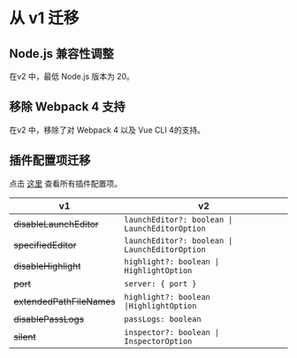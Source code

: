 # 从 v1 迁移

## Node.js 兼容性调整

在v2 中，最低 Node.js 版本为 20。

## 移除 Webpack 4 支持

在v2 中，移除了对 Webpack 4 以及 Vue CLI 4的支持。

## 插件配置项迁移

点击 [这里](/zh-CN/guide/configurations#plugin-options) 查看所有插件配置项。

| v1                      | v2                                             |
| ----------------------- | ---------------------------------------------- |
| ~~disableLaunchEditor~~   | `launchEditor?: boolean \| LaunchEditorOption` |
| ~~specifiedEditor~~       | `launchEditor?: boolean \| LaunchEditorOption` |
| ~~disableHighlight~~      | `highlight?: boolean \| HighlightOption`       |
| ~~port~~                  | `server: { port }`                             |
| ~~extendedPathFileNames~~ | `highlight?: boolean \|HighlightOption`        |
| ~~disablePassLogs~~       | `passLogs: boolean`                            |
| ~~silent~~                | `inspector?: boolean \| InspectorOption`        |

